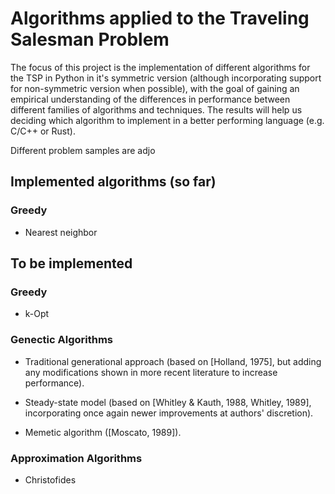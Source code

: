 # Algorithms applied to the Traveling Salesman Problem

The focus of this project is the implementation of different algorithms for the TSP in Python in it's symmetric version (although incorporating support for non-symmetric version when possible), with the goal of gaining an empirical understanding of the differences in performance between different families of algorithms and techniques. The results will help us deciding which algorithm to implement in a better performing language (e.g. C/C++ or Rust).

Different problem samples are adjo

## Implemented algorithms (so far)

### Greedy

* Nearest neighbor

## To be implemented

### Greedy

* k-Opt

### Genectic Algorithms

* Traditional generational approach (based on [Holland, 1975], but adding any modifications shown in more recent literature to increase performance).

* Steady-state model (based on [Whitley & Kauth, 1988, Whitley, 1989], incorporating once again newer improvements at authors' discretion).

* Memetic algorithm ([Moscato, 1989]).

### Approximation Algorithms

* Christofides





